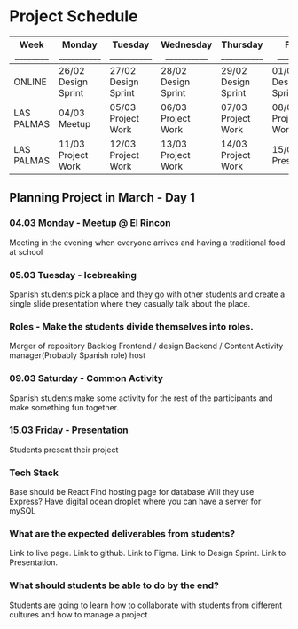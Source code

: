 # Project Schedule

Week<br />________ | Monday<br />__________ | Tuesday<br />__________ | Wednesday<br />__________ | Thursday<br />__________ | Friday<br />__________ | Saturday<br />__________ | Sunday<br />__________ 
-- | -- | -- | -- | -- | -- | -- | --
ONLINE | 26/02<br />Design Sprint | 27/02<br />Design Sprint | 28/02<br />Design Sprint |29/02<br />Design Sprint |	01/03<br />Design Sprint | 02/03<br />Get packed |  03/03<br />Departure
LAS PALMAS | 04/03<br />Meetup | 05/03<br />Project Work | 06/03<br />Project Work | 07/03<br />Project Work | 08/03<br />Project Work | 09/03<br />Common Activity | 10/03<br />Free
LAS PALMAS | 11/03<br />Project Work | 12/03<br />Project Work | 13/03<br />Project Work | 14/03<br />Project Work | 15/03<br />Presentation | 16/03<br />Free / Departure | 17/03<br />Free / Departure

## Planning Project in March - Day 1

### 04.03 Monday - Meetup @ El Rincon
Meeting in the evening when everyone arrives and having a traditional food at school

### 05.03 Tuesday - Icebreaking
Spanish students pick a place and they go with other students and create a single slide presentation where they casually talk about the place.

### Roles - Make the students divide themselves into roles.
Merger of repository
Backlog
Frontend / design
Backend / Content
Activity manager(Probably Spanish role)
host

### 09.03 Saturday - Common Activity
Spanish students make some activity for the rest of the participants and make something fun together.

### 15.03 Friday - Presentation
Students present their project

### Tech Stack
Base should be React
Find hosting page for database
Will they use Express?
Have digital ocean droplet where you can have a server for mySQL

### What are the expected deliverables from students?
Link to live page.
Link to github.
Link to Figma.
Link to Design Sprint.
Link to Presentation.

### What should students be able to do by the end?
Students are going to learn how to collaborate with students from different cultures and how to manage a project
